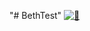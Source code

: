 "# BethTest" 
[![🦖](https://github.com/elbrenn/BethTest/actions/workflows/dispatch.yml/badge.svg)](https://github.com/elbrenn/BethTest/actions/workflows/dispatch.yml)
